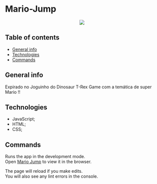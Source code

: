 # Mario-Jump

<p align="center">
  <img src="public/20230808_205904_Edit.mp4.gif">
</p>

## Table of contents
* [General info](#general-info)
* [Technologies](#technologies)
* [Commands](#commands)

## General info
Expirado no Joguinho do Dinosaur T-Rex Game com a temática de super Mario  !!

## Technologies
* JavaScript;
* HTML;
* CSS;

## Commands

Runs the app in the development mode.<br />
Open [Mario Jump](https://kerlleyp.github.io/Mario-Jump/) to view it in the browser.

The page will reload if you make edits.<br />
You will also see any lint errors in the console.

